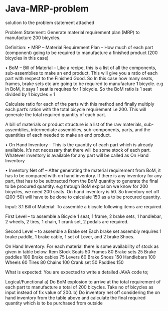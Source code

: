 # Java-MRP-problem
solution to the problem statement attached

Problem Statement: 
Generate material requirement plan (MRP) to manufacture 200 bicycles.

Definition: 
• MRP – Material Requirement Plan – How much of each part (component) going to be 
required to manufacture a finished product (200 bicycles in this case)

• BoM – Bill of Material – Like a recipe, this is a list of all the components, sub-assemblies to 
make an end product. This will give you a ratio of each part with respect to the Finished Good. 
So In this case how many seats, frames, brake sets etc are going to be required to manufacture 
1 bicycle. 
e.g in BoM, it says 1 seat is requires for 1 bicycle. So the BoM ratio is 1 seat divided by 1 
bicycles = 1

Calculate ratio for each of the parts with this method and finally multiply each part’s ration 
with the total bicycle requirement i.e 200. This will generate the total required quantity of 
each part.

A bill of materials or product structure is a list of the raw materials, sub-assemblies, 
intermediate assemblies, sub-components, parts, and the quantities of each needed to make 
an end product.

• On Hand Inventory – This is the quantity of each part which is already available. It’s not 
necessary that there will be some stock of each part. Whatever inventory is available for any 
part will be called as On Hand Inventory

• Inventory Net off – After generating the material requirement from BoM, it has to be 
compared with on hand inventory. If there is any inventory for any part, that has to be 
subtracted from the BoM quantity to generate the final to be procured quantity.
e.g through BoM explosion we know for 200 bicycles, we need 200 seats. On hand inventory 
is 50. So Inventory net off (200-50) will have to be done to calculate 150 as a to be procured 
quantity.


Input:
 3.1 Bill of Material:
To assemble a bicycle following items are required. 

First Level – to assemble a Bicycle
1 seat, 1 frame, 2 brake sets, 1 handlebar, 2 wheels, 2 tires, 1 chain, 1 crank set, 2 pedals are 
required. 

Second Level – to assemble a Brake set
Each brake set assembly requires 1 brake paddle, 1 brake cable, 1 set of Lever, and 2 brake
Shoes.

On Hand Inventory:
For each material there is some availability of stock as given in table below.
Item Stock
Seats 50
Frames 80
Brake sets 25
Brake paddles 100
Brake cables 75
Levers 60
Brake Shoes 150
Handlebars 100
Wheels 60
Tires 80
Chains 100
Crank set 50
Paddles 150


What is expected: 
You are expected to write a detailed JAVA code to;

Logical/Functional
a) Do BoM explosion to arrive at the total requirement of each part to manufacture a total of 
200 bicycles. Take no of bicycles as input instead of fix value of 200.
b) Do inventory net off considering the on hand inventory from the table above and calculate 
the final required quantity which is to be purchased from outside
